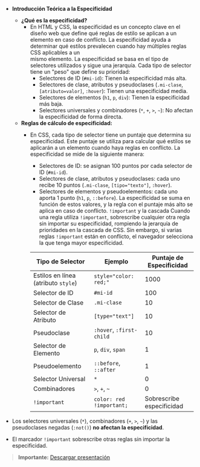 - **Introducción Teórica a la Especificidad**
  - **¿Qué es la especificidad?**
    - En HTML y CSS, la especificidad es un concepto clave en el diseño web que define qué reglas de estilo se aplican a un elemento en caso de conflicto. La especificidad ayuda a determinar qué estilos prevalecen cuando hay múltiples reglas CSS aplicables a un     
      mismo elemento. La especificidad se basa en el tipo de selectores utilizados y sigue una jerarquía. Cada tipo de selector tiene un "peso" que define su prioridad:
      - Selectores de ID (`#mi-id`): Tienen la especificidad más alta.
      - Selectores de clase, atributos y pseudoclases (`.mi-clase`, `[atributo=valor]`, `:hover`): Tienen una especificidad media.
      - Selectores de elementos (`h1`, `p`, `div`): Tienen la especificidad más baja.
      - Selectores universales y combinadores (`*`, `+`, `>`, `~`): No afectan la especificidad de forma directa.
  - **Reglas de cálculo de especificidad:**
    - En CSS, cada tipo de selector tiene un puntaje que determina su especificidad. Este puntaje se utiliza para calcular qué estilos se aplicarán a un elemento cuando haya reglas en conflicto. La especificidad se mide de la siguiente manera:
      - Selectores de ID: se asignan 100 puntos por cada selector de ID (`#mi-id`).
      - Selectores de clase, atributos y pseudoclases: cada uno recibe 10 puntos (`.mi-clase`, `[tipo="texto"]`, `:hover`).
      - Selectores de elementos y pseudoelementos: cada uno aporta 1 punto (`h1`, `p`, `::before`).
      La especificidad se suma en función de estos valores, y la regla con el puntaje más alto se aplica en caso de conflicto.
      `!important` y la cascada
      Cuando una regla utiliza `!important`, sobrescribe cualquier otra regla sin importar su especificidad, rompiendo la jerarquía de prioridades en la cascada de CSS. Sin embargo, si varias reglas `!important` están en conflicto, el navegador selecciona la que 
      tenga mayor especificidad.


      | Tipo de Selector                          | Ejemplo                   | Puntaje de Especificidad |
      |-------------------------------------------|---------------------------|--------------------------|
      | Estilos en línea (atributo `style`)       | `style="color: red;"`     | 1000                     |
      | Selector de ID                            | `#mi-id`                  | 100                      |
      | Selector de Clase                         | `.mi-clase`               | 10                       |
      | Selector de Atributo                      | `[type="text"]`           | 10                       |
      | Pseudoclase                               | `:hover`, `:first-child`  | 10                       |
      | Selector de Elemento                      | `p`, `div`, `span`        | 1                        |
      | Pseudoelemento                            | `::before`, `::after`     | 1                        |
      | Selector Universal                        | `*`                       | 0                        |
      | Combinadores                              | `>`, `+`, `~`             | 0                        |
      | `!important`                              | `color: red !important;`  | Sobrescribe especificidad |


- Los selectores universales (`*`), combinadores (`+`, `>`, `~`) y las pseudoclases negadas (`:not()`) **no afectan la especificidad**.
- El marcador `!important` sobrescribe otras reglas sin importar la especificidad.

> **Importante:** [Descargar presentación](https://vscode.dev/github/Juanfrxz/-Introducci-n-Te-rica-a-la-Especificidad/blob/main/Parte%201/Especificidad%20CSS%20y%20HTML.pptx)
